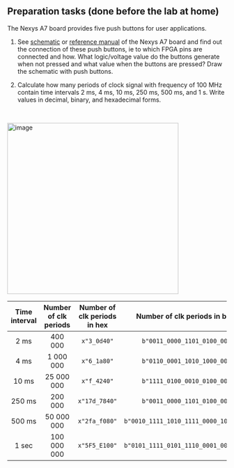 ## Preparation tasks (done before the lab at home)

The Nexys A7 board provides five push buttons for user applications.

1. See [schematic](https://github.com/tomas-fryza/digital-electronics-1/blob/master/docs/nexys-a7-sch.pdf) or [reference manual](https://reference.digilentinc.com/reference/programmable-logic/nexys-a7/reference-manual) of the Nexys A7 board and find out the connection of these push buttons, ie to which FPGA pins are connected and how. What logic/voltage value do the buttons generate when not pressed and what value when the buttons are pressed? Draw the schematic with push buttons.

2. Calculate how many periods of clock signal with frequency of 100&nbsp;MHz contain time intervals 2&nbsp;ms, 4&nbsp;ms, 10&nbsp;ms, 250&nbsp;ms, 500&nbsp;ms, and 1&nbsp;s. Write values in decimal, binary, and hexadecimal forms.

   &nbsp;
  <img width="393" alt="image" src="https://user-images.githubusercontent.com/99393884/158791112-cb579947-1eb6-45f4-b003-f749189b2bd2.png">
   <!--
   https://editor.codecogs.com/
   T_{clk}=\frac{1}{f_{clk}}=
   \textup{number of clk period} = \frac{\textup{time interval}}{T_{clk}}=
   -->

   | **Time interval** | **Number of clk periods** | **Number of clk periods in hex** | **Number of clk periods in binary** |
   | :-: | :-: | :-: | :-: |
   | 2&nbsp;ms | 400 000 | `x"3_0d40"` | `b"0011_0000_1101_0100_0000"` |
   | 4&nbsp;ms | 1 000 000 | `x"6_1a80"` | `b"0110_0001_1010_1000_0000"` |
   | 10&nbsp;ms | 25 000 000 | `x"f_4240"` | `b"1111_0100_0010_0100_0000"` |
   | 250&nbsp;ms | 200 000 | `x"17d_7840"` | `b"0011_0000_1101_0100_0000"` |
   | 500&nbsp;ms | 50 000 000 | `x"2fa_f080"` | `b"0010_1111_1010_1111_0000_1000_0000"` |
   | 1&nbsp;sec | 100 000 000 | `x"5F5_E100"` | `b"0101_1111_0101_1110_0001_0000_0000"` |

<a name="part1"></a>
